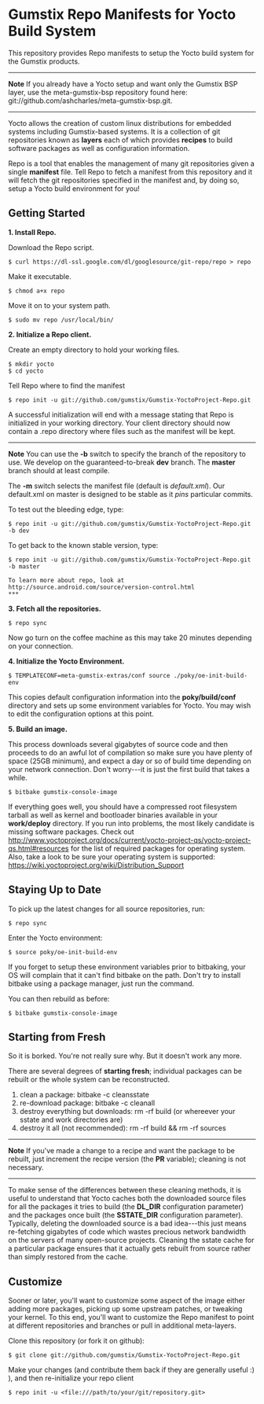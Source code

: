 Gumstix Repo Manifests for Yocto Build System
=============================================
This repository provides Repo manifests to setup the Yocto build system for
the Gumstix products.

***
**Note**
If you already have a Yocto setup and want only the Gumstix BSP layer, use
the meta-gumstix-bsp repository found here:
git://github.com/ashcharles/meta-gumstix-bsp.git.
***

Yocto allows the creation of custom linux distributions for embedded systems
including Gumstix-based systems.  It is a collection of git repositories known
as **layers** each of which provides **recipes** to build software packages as well
as configuration information.

Repo is a tool that enables the management of many git repositories given a
single **manifest** file.  Tell Repo to fetch a manifest from this repository and
it will fetch the git repositories specified in the manifest and, by doing so,
setup a Yocto build environment for you!

Getting Started
---------------
**1.  Install Repo.**

Download the Repo script.

    $ curl https://dl-ssl.google.com/dl/googlesource/git-repo/repo > repo

Make it executable.

    $ chmod a+x repo

Move it on to your system path.

    $ sudo mv repo /usr/local/bin/

**2.  Initialize a Repo client.**

Create an empty directory to hold your working files.

    $ mkdir yocto
    $ cd yocto

Tell Repo where to find the manifest

    $ repo init -u git://github.com/gumstix/Gumstix-YoctoProject-Repo.git 

A successful initialization will end with a message stating that Repo is
initialized in your working directory. Your client directory should now
contain a .repo directory where files such as the manifest will be kept.
***
**Note**
You can use the **-b** switch to specify the branch of the repository
to use.  We develop on the guaranteed-to-break **dev** branch.  The
**master** branch should at least compile.

The **-m** switch selects the manifest file (default is *default.xml*).
Our default.xml on master is designed to be stable as it *pins*
particular commits.

To test out the bleeding edge, type:

    $ repo init -u git://github.com/gumstix/Gumstix-YoctoProject-Repo.git -b dev

To get back to the known stable version, type:

    $ repo init -u git://github.com/gumstix/Gumstix-YoctoProject-Repo.git -b master

    To learn more about repo, look at http://source.android.com/source/version-control.html 
    ***

**3.  Fetch all the repositories.**

    $ repo sync

Now go turn on the coffee machine as this may take 20 minutes depending on
your connection.

**4.  Initialize the Yocto Environment.**

    $ TEMPLATECONF=meta-gumstix-extras/conf source ./poky/oe-init-build-env

This copies default configuration information into the **poky/build/conf**
directory and sets up some environment variables for Yocto.  You may
wish to edit the configuration options at this point.

**5.  Build an image.**

This process downloads several gigabytes of source code and then proceeds to
do an awful lot of compilation so make sure you have plenty of space (25GB
minimum), and expect a day or so of build time depending on your network
connection.  Don't worry---it is just the first build that takes a while.

    $ bitbake gumstix-console-image

If everything goes well, you should have a compressed root filesystem
tarball as well as kernel and bootloader binaries available in your
**work/deploy** directory.  If you run into problems, the most likely
candidate is missing software packages.  Check out
http://www.yoctoproject.org/docs/current/yocto-project-qs/yocto-project-qs.html#resources
for the list of required packages for operating system. Also, take
a look to be sure your operating system is supported:
https://wiki.yoctoproject.org/wiki/Distribution_Support

Staying Up to Date
------------------
To pick up the latest changes for all source repositories, run:

    $ repo sync

Enter the Yocto environment:

    $ source poky/oe-init-build-env

If you forget to setup these environment variables prior to bitbaking,
your OS will complain that it can't find bitbake on the path.  Don't try
to install bitbake using a package manager, just run the command.

You can then rebuild as before:

    $ bitbake gumstix-console-image

Starting from Fresh
-------------------
So it is borked.  You're not really sure why.  But it doesn't work any more.

There are several degrees of **starting fresh**; individual packages can be
rebuilt or the whole system can be reconstructed.  

 1. clean a package: bitbake <package-name> -c cleansstate
 2. re-download package: bitbake <package-name> -c cleanall
 3. destroy everything but downloads: rm -rf build (or whereever your sstate and work directories are)
 4. destroy it all (not recommended): rm -rf build && rm -rf sources

***
**Note**
If you've made a change to a recipe and want the package to be rebuilt, just
increment the recipe version (the **PR** variable); cleaning is not necessary.
***

To make sense of the differences between these cleaning methods, it is useful
to understand that Yocto caches both the downloaded source files for all the
packages it tries to build (the **DL_DIR** configuration parameter) and the
packages once built (the **SSTATE_DIR** configuration parameter).  Typically,
deleting the downloaded source is a bad idea---this just means re-fetching
gigabytes of code which wastes precious network bandwidth on the servers of
many open-source projects.  Cleaning the sstate cache for a particular package
ensures that it actually gets rebuilt from source rather than simply restored
from the cache. 

Customize
---------
Sooner or later, you'll want to customize some aspect of the image either
adding more packages, picking up some upstream patches, or tweaking your kernel.
To this end, you'll want to customize the Repo manifest to point at different
repositories and branches or pull in additional meta-layers.

Clone this repository (or fork it on github):

    $ git clone git://github.com/gumstix/Gumstix-YoctoProject-Repo.git

Make your changes (and contribute them back if they are generally useful :) ),
and then re-initialize your repo client

    $ repo init -u <file:///path/to/your/git/repository.git>

